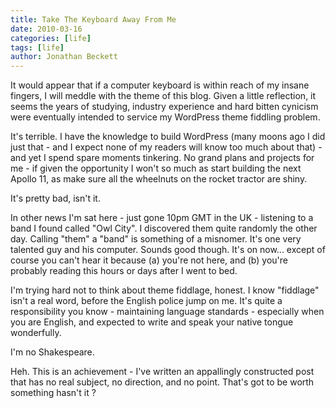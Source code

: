 ```yaml
---
title: Take The Keyboard Away From Me
date: 2010-03-16
categories: [life]
tags: [life]
author: Jonathan Beckett
---
```


It would appear that if a computer keyboard is within reach of my insane fingers, I will meddle with the theme of this blog. Given a little reflection, it seems the years of studying, industry experience and hard bitten cynicism were eventually intended to service my WordPress theme fiddling problem.

It's terrible. I have the knowledge to build WordPress (many moons ago I did just that - and I expect none of my readers will know too much about that) - and yet I spend spare moments tinkering. No grand plans and projects for me - if given the opportunity I won't so much as start building the next Apollo 11, as make sure all the wheelnuts on the rocket tractor are shiny.

It's pretty bad, isn't it.

In other news I'm sat here - just gone 10pm GMT in the UK - listening to a band I found called "Owl City". I discovered them quite randomly the other day. Calling "them" a "band" is something of a misnomer. It's one very talented guy and his computer. Sounds good though. It's on now... except of course you can't hear it because (a) you're not here, and (b) you're probably reading this hours or days after I went to bed.

I'm trying hard not to think about theme fiddlage, honest. I know "fiddlage" isn't a real word, before the English police jump on me. It's quite a responsibility you know - maintaining language standards - especially when you are English, and expected to write and speak your native tongue wonderfully.

I'm no Shakespeare.

Heh. This is an achievement - I've written an appallingly constructed post that has no real subject, no direction, and no point. That's got to be worth something hasn't it ?